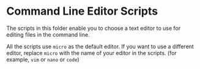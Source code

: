 # Command Line Editor Scripts

The scripts in this folder enable you to choose a text editor to use for editing files in the command line.

All the scripts use `micro` as the default editor.
If you want to use a different editor, replace `micro` with the name of your editor in the scripts. (for example, `vim` or `nano` or `code`)
